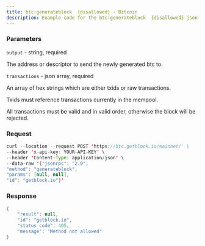 ```yaml
---
title: btc:generateblock  {disallowed} - Bitcoin
description: Example code for the btc:generateblock  {disallowed} json-rpc method. Сomplete guide on how to use btc:generateblock  {disallowed} json-rpc in GetBlock.io Web3 documentation.
---
```


### Parameters


`output` - string, required

The address or descriptor to send the newly generated btc to.

`transactions` - json array, required

An array of hex strings which are either txids or raw transactions.

Txids must reference transactions currently in the mempool.

All transactions must be valid and in valid order, otherwise the block
will be rejected.

### Request

``` java
curl --location --request POST 'https://btc.getblock.io/mainnet/' \
--header 'x-api-key: YOUR-API-KEY' \
--header 'Content-Type: application/json' \
--data-raw '{"jsonrpc": "2.0",
"method": "generateblock",
"params": [null, null],
"id": "getblock.io"}'
```

###  Response

``` java
{
    "result": null,
    "id": "getblock.io",
    "status_code": 405,
    "message": "Method not allowed"
}
```

